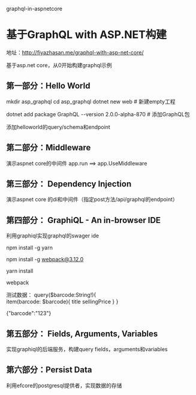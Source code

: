 graphql-in-aspnetcore
# 基于GraphQL with ASP.NET构建
地址：http://fiyazhasan.me/graphql-with-asp-net-core/

基于asp.net core，从0开始构建graphql示例

## 第一部分：Hello World

mkdir asp_graphql
cd asp_graphql
dotnet new web # 新建empty工程

dotnet add package GraphQL --version 2.0.0-alpha-870 # 添加GraphQL包

添加helloworld的query/schema和endpoint

## 第二部分：Middleware

 演示aspnet core的中间件
 app.run ==> app.UseMiddleware

## 第三部分： Dependency Injection

 演示aspnet core 的di和中间件（指定post方法/api/graphql的endpoint）

## 第四部分： GraphiQL - An in-browser IDE

利用graphiql实现graphql的swager ide

npm install -g yarn

npm install -g webpack@3.12.0

yarn install 

webpack

测试数据：
query($barcode:String!){  
  item(barcode: $barcode){
    title
    sellingPrice
  }
}

{"barcode":"123"}

## 第五部分：  Fields, Arguments, Variables

 实现graphiql的后端服务，构建query fields，arguments和variables

## 第六部分：Persist Data

利用efcore的postgresql提供者，实现数据的存储

